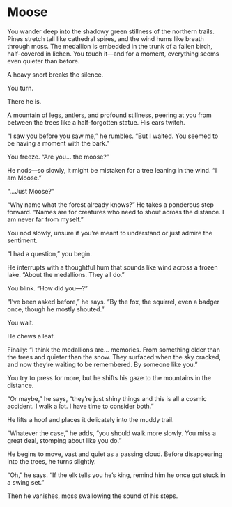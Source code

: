 # Moose

You wander deep into the shadowy green stillness of the northern trails. Pines stretch tall like cathedral spires, and the wind hums like breath through moss. The medallion is embedded in the trunk of a fallen birch, half-covered in lichen. You touch it—and for a moment, everything seems even quieter than before.

A heavy snort breaks the silence.

You turn.

There he is.

A mountain of legs, antlers, and profound stillness, peering at you from between the trees like a half-forgotten statue. His ears twitch.

“I saw you before you saw me,” he rumbles. “But I waited. You seemed to be having a moment with the bark.”

You freeze. “Are you… the moose?”

He nods—so slowly, it might be mistaken for a tree leaning in the wind. “I am Moose.”

“…Just Moose?”

“Why name what the forest already knows?” He takes a ponderous step forward. “Names are for creatures who need to shout across the distance. I am never far from myself.”

You nod slowly, unsure if you’re meant to understand or just admire the sentiment.

“I had a question,” you begin.

He interrupts with a thoughtful hum that sounds like wind across a frozen lake. “About the medallions. They all do.”

You blink. “How did you—?”

“I’ve been asked before,” he says. “By the fox, the squirrel, even a badger once, though he mostly shouted.”

You wait.

He chews a leaf.

Finally: “I think the medallions are... memories. From something older than the trees and quieter than the snow. They surfaced when the sky cracked, and now they’re waiting to be remembered. By someone like you.”

You try to press for more, but he shifts his gaze to the mountains in the distance.

“Or maybe,” he says, “they’re just shiny things and this is all a cosmic accident. I walk a lot. I have time to consider both.”

He lifts a hoof and places it delicately into the muddy trail.

“Whatever the case,” he adds, “you should walk more slowly. You miss a great deal, stomping about like you do.”

He begins to move, vast and quiet as a passing cloud. Before disappearing into the trees, he turns slightly.

“Oh,” he says. “If the elk tells you he’s king, remind him he once got stuck in a swing set.”

Then he vanishes, moss swallowing the sound of his steps.
